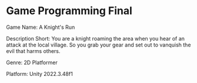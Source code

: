 # Game Programming Final

Game Name: A Knight's Run

Description Short: You are a knight roaming the area when you hear of an attack at the local village. So you grab your gear and set out to vanquish the evil that harms others.

Genre: 2D Platformer

Platform: Unity 2022.3.48f1
